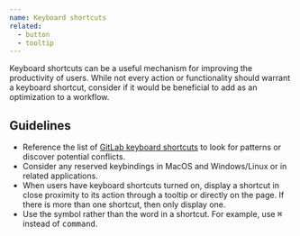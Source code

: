 ```yaml
---
name: Keyboard shortcuts
related:
  - button
  - tooltip
---
```


Keyboard shortcuts can be a useful mechanism for improving the productivity of users. While not every action or functionality should warrant a keyboard shortcut, consider if it would be beneficial to add as an optimization to a workflow.

## Guidelines

- Reference the list of [GitLab keyboard shortcuts](https://docs.gitlab.com/ee/user/shortcuts/) to look for patterns or discover potential conflicts.
- Consider any reserved keybindings in MacOS and Windows/Linux or in related applications.
- When users have keyboard shortcuts turned on, display a shortcut in close proximity to its action through a tooltip or directly on the page. If there is more than one shortcut, then only display one.
- Use the symbol rather than the word in a shortcut. For example, use <kbd>⌘</kbd> instead of <kbd>command</kbd>.
